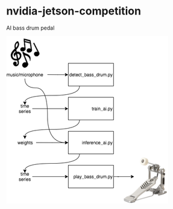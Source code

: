 # nvidia-jetson-competition
AI bass drum pedal

![AI Bass Drum Pedal Software Diagram](diagram.png?raw=true "Diagram")
